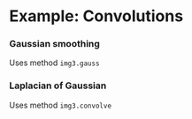 # Example: Convolutions


### Gaussian smoothing

Uses method `img3.gauss`



### Laplacian of Gaussian

Uses method `img3.convolve`
